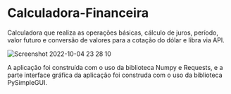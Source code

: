 # Calculadora-Financeira
Calculadora que realiza as operações básicas, cálculo de juros, período, valor futuro e conversão de valores para a cotação do dólar e libra via API. 


![Screenshot 2022-10-04 23 28 10](https://user-images.githubusercontent.com/102007914/193966496-12080005-7bd1-4313-93f6-90eebee03d39.png)

A aplicação foi construída com o uso da biblioteca Numpy e Requests, e a parte interface gráfica da aplicação foi construda com o uso da biblioteca PySimpleGUI.
